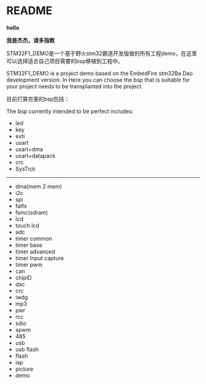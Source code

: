 # README

> 
**hello**
> 
**我是杰杰，请多指教**

STM32F1_DEMO是一个基于野火stm32霸道开发版做的所有工程demo，在这里可以选择适合自己项目需要的bsp移植到工程中。

STM32F1_DEMO is a project demo based on the EmbedFire stm32Ba Dao development version. In Here you can choose the bsp that is suitable for your project needs to be transplanted into the project.

目前打算完善的bsp包括： 

The bsp currently intended to be perfect includes:

- led
- key
- exti
- usart
- usart+dma
- usart+datapack
- crc
- SysTick
---
- dma(mem 2 mem)
- i2c
- spi
- fatfs
- fsmc(sdram)
- lcd
- touch lcd
- adc
- timer common
- timer base
- timer advanced
- timer Input capture
- timer pwm
- can
- chipID
- dac
- crc
- iwdg
- mp3
- pwr
- rcc
- sdio
- spwm
- 485
- usb
- usb flash
- flash
- iap
- picture
- demo


